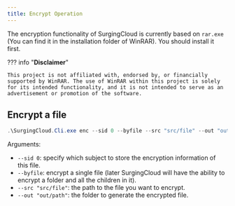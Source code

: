 ```yaml
---
title: Encrypt Operation
---
```


The encryption functionality of SurgingCloud is currently based on `rar.exe` (You can find it in the installation folder of WinRAR). You should install it first.

??? info "**Disclaimer**"

    This project is not affiliated with, endorsed by, or financially supported by WinRAR. The use of WinRAR within this project is solely for its intended functionality, and it is not intended to serve as an advertisement or promotion of the software.


## Encrypt a file

```powershell
.\SurgingCloud.Cli.exe enc --sid 0 --byfile --src "src/file" --out "out/path" --db "path/to/db"
```

Arguments:

- `--sid 0`: specify which subject to store the encryption information of this file.
- `--byfile`: encrypt a single file (later SurgingCloud will have the ability to encrypt a folder and all the children in it).
- `--src "src/file"`: the path to the file you want to encrypt.
- `--out "out/path"`: the folder to generate the encrypted file.